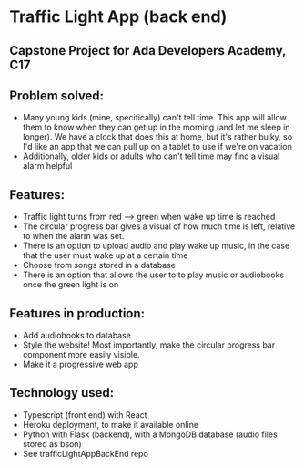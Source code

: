 # Traffic Light App (back end)
## Capstone Project for Ada Developers Academy, C17 
## Problem solved:  
- Many young kids (mine, specifically) can't tell time.  This app will allow them to know when they can get up in the morning (and let me sleep in longer).  We have a clock that does this at home, but it's rather bulky, so I'd like an app that we can pull up on a tablet to use if we're on vacation
- Additionally, older kids or adults who can't tell time may find a visual alarm helpful

## Features:
- Traffic light turns from red --> green when wake up time is reached
- The circular progress bar gives a visual of how much time is left, relative to when the alarm was set.
- There is an option to upload audio and play wake up music, in the case that the user must wake up at a certain time
- Choose from songs stored in a database
- There is an option that allows the user to to play music or audiobooks once the green light is on

## Features in production:
- Add audiobooks to database
- Style the website! Most importantly, make the circular progress bar component more easily visible.
- Make it a progressive web app

## Technology used:
- Typescript (front end) with React
- Heroku deployment, to make it available online
- Python with Flask (backend), with a MongoDB database (audio files stored as bson)
- See trafficLightAppBackEnd repo 